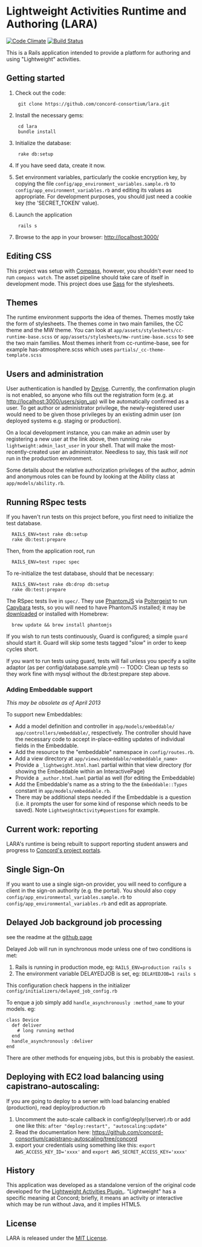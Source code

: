 # Lightweight Activities Runtime and Authoring (LARA)

[![Code Climate](https://codeclimate.com/github/concord-consortium/lara.png)](https://codeclimate.com/github/concord-consortium/lara)
[![Build Status](https://travis-ci.org/concord-consortium/lara.png?branch=master)](https://travis-ci.org/concord-consortium/lara)

This is a Rails application intended to provide a platform for authoring and using "Lightweight" activities.

## Getting started

1. Check out the code:

        git clone https://github.com/concord-consortium/lara.git

2. Install the necessary gems:

        cd lara
        bundle install

3. Initialize the database:

        rake db:setup
        
4. If you have seed data, create it now.

5. Set environment variables, particularly the cookie encryption key, by copying the file `config/app_environment_variables.sample.rb` to `config/app_environment_variables.rb` and editing its values as appropriate. For development purposes, you should just need a cookie key (the 'SECRET_TOKEN' value).

6. Launch the application

        rails s

7. Browse to the app in your browser: [http://localhost:3000/](http://localhost:3000/)

## Editing CSS

This project was setup with [Compass](http://compass-style.org/), however, you shouldn't ever need to run `compass watch`. The asset pipeline should take care of itself in development mode.
This project does use [Sass](http://sass-lang.com/) for the stylesheets.

## Themes

The runtime environment supports the idea of themes. Themes mostly take
the form of stylesheets. The themes come in two main families, the CC
theme and the MW theme. You can look at `app/assets/stylesheets/cc-runtime-base.scss` or `app/assets/stylesheets/mw-runtime-base.scss` to see the two main families. Most themes inherit from cc-runtime-base, see for example has-atmosphere.scss which uses `partials/_cc-theme-template.scss` 


## Users and administration
User authentication is handled by [Devise](https://github.com/plataformatec/devise). Currently, the confirmation plugin is not enabled, so anyone who fills out the registration form (e.g. at [http://localhost:3000/users/sign_up](http://localhost:3000/users/sign_up)) will be automatically confirmed as a user. To get author or administrator privilege, the newly-registered user would need to be given those privileges by an existing admin user (on deployed systems e.g. staging or production).

On a local development instance, you can make an admin user by registering a new user at the link above, then running `rake lightweight:admin_last_user` in your shell. That will make the most-recently-created user an administrator. Needless to say, this task *will not* run in the production environment.

Some details about the relative authorization privileges of the author, admin and anonymous roles can be found by looking at the Ability class at `app/models/ability.rb`.

## Running RSpec tests
If you haven't run tests on this project before, you first need to initialize the test database.

      RAILS_ENV=test rake db:setup
      rake db:test:prepare

Then, from the application root, run

      RAILS_ENV=test rspec spec

To re-initialize the test database, should that be necessary:

      RAILS_ENV=test rake db:drop db:setup
      rake db:test:prepare

The RSpec tests live in `spec/`. They use [PhantomJS](http://phantomjs.org/) via [Poltergeist](https://github.com/jonleighton/poltergeist) to run [Capybara](http://jnicklas.github.io/capybara/) tests, so you will need to have PhantomJS installed; it may be [downloaded](http://phantomjs.org/download.html) or installed with Homebrew:

      brew update && brew install phantomjs

If you wish to run tests continuously, Guard is configured; a simple `guard` should start it. Guard will skip some tests tagged "slow" in order to keep cycles short.

If you want to run tests using guard, tests will fail unless you
specify a sqlite adaptor (as per config/database.sample.yml) -- TODO:
Clean up tests so they work fine with mysql without the db:test:prepare
step above.

### Adding Embeddable support
_This may be obsolete as of April 2013_

To support new Embeddables:

* Add a model definition and controller in `app/models/embeddable/` `app/controllers/embeddable/`, respectively. The controller should have the necessary code to accept in-place-editing updates of individual fields in the Embeddable.
* Add the resource to the "embeddable" namespace in `config/routes.rb`.
* Add a view directory at `app/views/embeddable/<embeddable_name>`
* Provide a `_lightweight.html.haml` partial within that view directory (for showing the Embeddable within an InteractivePage)
* Provide a `_author.html.haml` partial as well (for editing the Embeddable)
* Add the Embeddable's name as a string to the the `Embeddable::Types` constant in `app/models/embeddable.rb`.
* There may be additional steps needed if the Embeddable is a question (i.e. it prompts the user for some kind of response which needs to be saved). Note `LightweightActivity#questions` for example.

## Current work: reporting
LARA's runtime is being rebuilt to support reporting student answers and progress to [Concord's project portals](https://github.com/concord-consortium/rigse).

## Single Sign-On
If you want to use a single sign-on provider, you will need to configure a client in the sign-on authority (e.g. the portal). You should also copy `config/app_environmental_variables.sample.rb` to  `config/app_environmental_variables.rb` and edit as appropriate.

## Delayed Job background job processing

see the readme at the [github page](https://github.com/collectiveidea/delayed_job)

Delayed Job will run in synchronous mode unless one of two conditions is
met:

   1. Rails is running in production mode, eg: `RAILS_ENV=production rails s`
   2. The environment variable DELAYEDJOB is set, eg: `DELAYEDJOB=1 rails s`

This configuration check happens in the initializer `config/initializers/delayed_job_config.rb`

To enque a job simply add `handle_asynchronously :method_name` to your models. eg:

    class Device
      def deliver
        # long running method
      end
      handle_asynchronously :deliver
    end

There are other methods for enqueing jobs, but this is probably the easiest.


## Deploying with EC2 load balancing using capistrano-autoscaling:

If you are going to deploy to a server with load balancing enabled (production), read deploy/production.rb

  1. Uncomment the auto-scale callback in config/deply/(server).rb or add one like this:
  `after "deploy:restart", "autoscaling:update"`
  2. Read the documentation here: https://github.com/concord-consortium/capistrano-autoscaling/tree/concord
  3. export your credentials using something like this: 
  `export AWS_ACCESS_KEY_ID='xxxx'` and
  `export AWS_SECRET_ACCESS_KEY='xxxx'`
  
## History

This application was developed as a standalone version of the original code developed for the [Lightweight Activities Plugin.](https://github.com/concord-consortium/lightweight-activities-plugin). "Lightweight" has a specific meaning at Concord; briefly, it means an activity or interactive which may be run without Java, and it implies HTML5.


## License

LARA is released under the [MIT License](LICENSE).
